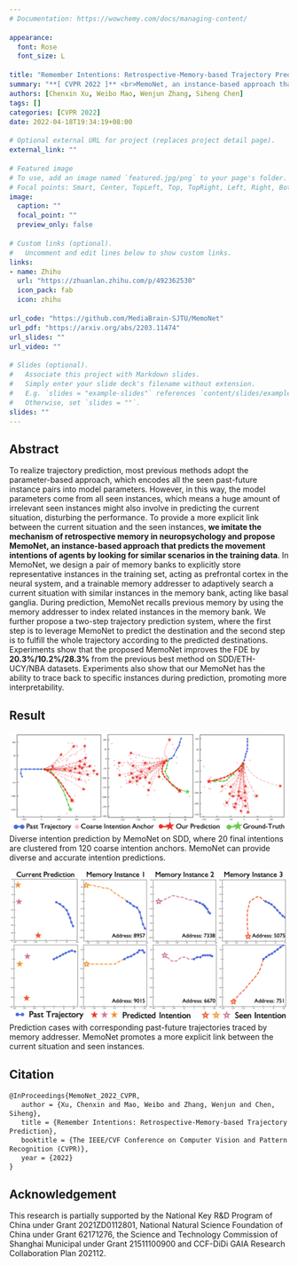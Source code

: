 ```yaml
---
# Documentation: https://wowchemy.com/docs/managing-content/

appearance:
  font: Rose
  font_size: L

title: "Remember Intentions: Retrospective-Memory-based Trajectory Prediction"
summary: "**[ CVPR 2022 ]** <br>MemoNet, an instance-based approach that predicts the movement intentions of agents by looking for similar scenarios in the training data."
authors: [Chenxin Xu, Weibo Mao, Wenjun Zhang, Siheng Chen]
tags: []
categories: [CVPR 2022]
date: 2022-04-18T19:34:19+08:00

# Optional external URL for project (replaces project detail page).
external_link: ""

# Featured image
# To use, add an image named `featured.jpg/png` to your page's folder.
# Focal points: Smart, Center, TopLeft, Top, TopRight, Left, Right, BottomLeft, Bottom, BottomRight.
image:
  caption: ""
  focal_point: ""
  preview_only: false

# Custom links (optional).
#   Uncomment and edit lines below to show custom links.
links:
- name: Zhihu
  url: "https://zhuanlan.zhihu.com/p/492362530"
  icon_pack: fab
  icon: zhihu

url_code: "https://github.com/MediaBrain-SJTU/MemoNet"
url_pdf: "https://arxiv.org/abs/2203.11474"
url_slides: ""
url_video: ""

# Slides (optional).
#   Associate this project with Markdown slides.
#   Simply enter your slide deck's filename without extension.
#   E.g. `slides = "example-slides"` references `content/slides/example-slides.md`.
#   Otherwise, set `slides = ""`.
slides: ""
---
```


## Abstract
To realize trajectory prediction, most previous methods adopt the parameter-based approach, which encodes all the seen past-future instance pairs into model parameters. However, in this way, the model parameters come from all seen instances, which means a huge amount of irrelevant seen instances might also involve in predicting the current situation, disturbing the performance. To provide a more explicit link between the current situation and the seen instances, **we imitate the mechanism of retrospective memory in neuropsychology and propose MemoNet, an instance-based approach that predicts the movement intentions of agents by looking for similar scenarios in the training data**. In MemoNet, we design a pair of memory banks to explicitly store representative instances in the training set, acting as prefrontal cortex in the neural system, and a trainable memory addresser to adaptively search a current situation with similar instances in the memory bank, acting like basal ganglia. During prediction, MemoNet recalls previous memory by using the memory addresser to index related instances in the memory bank. We further propose a two-step trajectory prediction system, where the first step is to leverage MemoNet to predict the destination and the second step is to fulfill the whole trajectory according to the predicted destinations. Experiments show that the proposed MemoNet improves the FDE by **20.3%/10.2%/28.3%** from the previous best method on SDD/ETH-UCY/NBA datasets. Experiments also show that our MemoNet has the ability to trace back to specific instances during prediction, promoting more interpretability.

## Result
![](./images/MemoNet_predictions.png)
Diverse intention prediction by MemoNet on SDD, where 20 final intentions are clustered from 120 coarse intention anchors. MemoNet can provide diverse and accurate intention predictions.

![](./images/MemoNet_result_interpretability.png)
Prediction cases with corresponding past-future trajectories traced by memory addresser. MemoNet promotes a more explicit link between the current situation and seen instances.

## Citation
```
@InProceedings{MemoNet_2022_CVPR,
   author = {Xu, Chenxin and Mao, Weibo and Zhang, Wenjun and Chen, Siheng},
   title = {Remember Intentions: Retrospective-Memory-based Trajectory Prediction},
   booktitle = {The IEEE/CVF Conference on Computer Vision and Pattern Recognition (CVPR)},
   year = {2022}
}
```

## Acknowledgement
This research is partially supported by the National Key R&D Program of China under Grant 2021ZD0112801, National Natural Science Foundation of China under Grant 62171276, the Science and Technology Commission of Shanghai Municipal under Grant 21511100900 and CCF-DiDi GAIA Research Collaboration Plan 202112.
